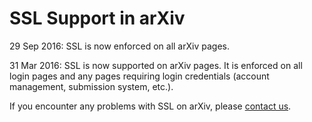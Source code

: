 SSL Support in arXiv
====================

29 Sep 2016: SSL is now enforced on all arXiv pages.

31 Mar 2016: SSL is now supported on arXiv pages. It is enforced on all
login pages and any pages requiring login credentials (account
management, submission system, etc.).

If you encounter any problems with SSL on arXiv, please [contact
us](/help/contact.md).
